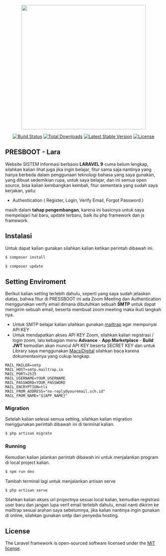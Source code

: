 <p align="center"><a href="https://laravel.com" target="_blank"><img src="https://raw.githubusercontent.com/laravel/art/master/logo-lockup/5%20SVG/2%20CMYK/1%20Full%20Color/laravel-logolockup-cmyk-red.svg" width="400"></a></p>

<p align="center">
<a href="https://travis-ci.org/laravel/framework"><img src="https://travis-ci.org/laravel/framework.svg" alt="Build Status"></a>
<a href="https://packagist.org/packages/laravel/framework"><img src="https://img.shields.io/packagist/dt/laravel/framework" alt="Total Downloads"></a>
<a href="https://packagist.org/packages/laravel/framework"><img src="https://img.shields.io/packagist/v/laravel/framework" alt="Latest Stable Version"></a>
<a href="https://packagist.org/packages/laravel/framework"><img src="https://img.shields.io/packagist/l/laravel/framework" alt="License"></a>
</p>

## PRESBOOT - Lara

Website SISTEM Informasi  berbasis **LARAVEL 9** cuma belum lengkap, silahkan kalian lihat juga jika ingin belajar, fitur sama saja nantinya yang hanya berbeda dalam penggunaan teknologi bahasa yang saya gunakan, yang dibuat sedemikian rupa, untuk saya belajar, dan ini semua open source, bisa kalian kembangkan kembali, fitur sementara yang sudah saya kerjakan, yaitu:

- Authentication ( Register, Login, Verify Email, Forgot Password )

 masih dalam **tahap pengembangan**, karena ini basicnya untuk saya mempelajari hal baru, update terbaru, baik itu php framework dan js framework.

## Instalasi

Untuk dapat kalian gunakan   silahkan kalian ketikan perintah dibawah ini.
```sh
$ composer install
```
```sh
$ composer update
```

## Setting Enviroment

Berikut kalian setting terlebih dahulu, seperti yang saya sudah jelaskan diatas, bahwa fitur di PRESSBOOT ini ada Zoom Meeting dan Authentication menggunakan verify email dimana dibutuhkan sebuah **SMTP** untuk dapat mengirim sebuah email, beserta membuat zoom meeting maka ikuti langkah nya.

- Untuk SMTP belajar kalian silahkan gunakan [mailtrap](https://mailtrap.io/) agar mempunyai API KEY 
- Untuk mendapatkan akses API KEY Zoom, silahkan kalian registrasi / login zoom, lalu kebagian menu **Advance** - **App Marketplace** - **Build JWT** kemudian akan muncul API KEY beserta SECRET KEY dan untuk Library saya menggunakan [MacsiDigital](https://github.com/MacsiDigital/laravel-zoom) silahkan baca karena dokumentasinya yang cukup lengkap.

```env
MAIL_MAILER=smtp
MAIL_HOST=smtp.mailtrap.io
MAIL_PORT=2525
MAIL_USERNAME=YOUR_USERNAME
MAIL_PASSWORD=YOUR_PASSWORD
MAIL_ENCRYPTION=tls
MAIL_FROM_ADDRESS="no-reply@youremail.sch.id"
MAIL_FROM_NAME="${APP_NAME}"
```


### Migration

Setelah kalian selesai semua setting, silahkan kalian migration menggunakan perintah dibawah ini di terminal kalian.

```sh
$ php artisan migrate
```

### Running

Kemudian kalian jalankan perintah dibawah ini untuk menjalankan program di local project kalian.
```sh
$ npm run dev
```

Tambah terminal lagi untuk menjalankan artisan serve
```sh
$ php artisan serve
```

Silahkan kalian akses url projectnya sesuai local kalian, kemudian registrasi user baru dan jangan lupa verif email terlebih dahulu, email nanti dikirim ke mailtrap sesuai arahan saya sebelumnya, jika kalian nantinya ingin gunakan di online, silahkan gunakan smtp dari penyedia hosting.

## License

The Laravel framework is open-sourced software licensed under the [MIT license](https://opensource.org/licenses/MIT).
